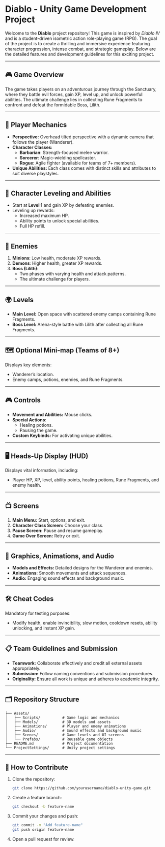 # Diablo - Unity Game Development Project

Welcome to the **Diablo** project repository! This game is inspired by *Diablo IV* and is a student-driven isometric action role-playing game (RPG). The goal of the project is to create a thrilling and immersive experience featuring character progression, intense combat, and strategic gameplay. Below are the detailed features and development guidelines for this exciting project.

---

## 🎮 **Game Overview**
The game takes players on an adventurous journey through the Sanctuary, where they battle evil forces, gain XP, level up, and unlock powerful abilities. The ultimate challenge lies in collecting Rune Fragments to confront and defeat the formidable Boss, Lilith.

---

## 🧙 **Player Mechanics**
- **Perspective:** Overhead tilted perspective with a dynamic camera that follows the player (Wanderer).
- **Character Classes:** 
  - **Barbarian**: Strength-focused melee warrior.  
  - **Sorcerer**: Magic-wielding spellcaster.  
  - **Rogue**: Agile fighter (available for teams of 7+ members).  
- **Unique Abilities:** Each class comes with distinct skills and attributes to suit diverse playstyles.

---

## 🏹 **Character Leveling and Abilities**
- Start at **Level 1** and gain XP by defeating enemies.
- Leveling up rewards:
  - Increased maximum HP.
  - Ability points to unlock special abilities.
  - Full HP refill.

---

## 👹 **Enemies**
1. **Minions**: Low health, moderate XP rewards.  
2. **Demons**: Higher health, greater XP rewards.  
3. **Boss (Lilith)**:  
   - Two phases with varying health and attack patterns.  
   - The ultimate challenge for players.

---

## 🌍 **Levels**
- **Main Level:** Open space with scattered enemy camps containing Rune Fragments.  
- **Boss Level:** Arena-style battle with Lilith after collecting all Rune Fragments.

---

## 🗺️ **Optional Mini-map** (Teams of 8+)
Displays key elements:
- Wanderer’s location.  
- Enemy camps, potions, enemies, and Rune Fragments.

---

## 🎮 **Controls**
- **Movement and Abilities:** Mouse clicks.  
- **Special Actions:**  
  - Healing potions.  
  - Pausing the game.  
- **Custom Keybinds:** For activating unique abilities.

---

## 🖥️ **Heads-Up Display (HUD)**
Displays vital information, including:
- Player HP, XP, level, ability points, healing potions, Rune Fragments, and enemy health.

---

## 📺 **Screens**
1. **Main Menu:** Start, options, and exit.  
2. **Character Class Screen:** Choose your class.  
3. **Pause Screen:** Pause and resume gameplay.  
4. **Game Over Screen:** Retry or exit.

---

## 🎨 **Graphics, Animations, and Audio**
- **Models and Effects:** Detailed designs for the Wanderer and enemies.  
- **Animations:** Smooth movements and attack sequences.  
- **Audio:** Engaging sound effects and background music.

---

## 🛠️ **Cheat Codes**
Mandatory for testing purposes:
- Modify health, enable invincibility, slow motion, cooldown resets, ability unlocking, and instant XP gain.

---

## 📋 **Team Guidelines and Submission**
- **Teamwork:** Collaborate effectively and credit all external assets appropriately.  
- **Submission:** Follow naming conventions and submission procedures.  
- **Originality:** Ensure all work is unique and adheres to academic integrity.

---

## 🗂️ **Repository Structure**
```plaintext
├── Assets/
│   ├── Scripts/          # Game logic and mechanics
│   ├── Models/           # 3D models and assets
│   ├── Animations/       # Player and enemy animations
│   ├── Audio/            # Sound effects and background music
│   ├── Scenes/           # Game levels and UI screens
│   └── Prefabs/          # Reusable game objects
├── README.md             # Project documentation
└── ProjectSettings/      # Unity project settings
```

---

## 📢 **How to Contribute**
1. Clone the repository:  
   ```bash
   git clone https://github.com/yourusername/diablo-unity-game.git
   ```
2. Create a feature branch:  
   ```bash
   git checkout -b feature-name
   ```
3. Commit your changes and push:  
   ```bash
   git commit -m "Add feature-name"
   git push origin feature-name
   ```
4. Open a pull request for review.

